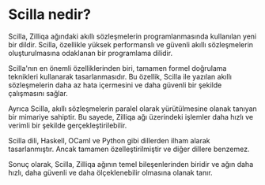 # Scilla nedir?

Scilla, Zilliqa ağındaki akıllı sözleşmelerin programlanmasında kullanılan yeni bir dildir. Scilla, özellikle yüksek performanslı ve güvenli akıllı sözleşmelerin oluşturulmasına odaklanan bir programlama dilidir.

Scilla'nın en önemli özelliklerinden biri, tamamen formel doğrulama teknikleri kullanarak tasarlanmasıdır. Bu özellik, Scilla ile yazılan akıllı sözleşmelerin daha az hata içermesini ve daha güvenli bir şekilde çalışmasını sağlar.

Ayrıca Scilla, akıllı sözleşmelerin paralel olarak yürütülmesine olanak tanıyan bir mimariye sahiptir. Bu sayede, Zilliqa ağı üzerindeki işlemler daha hızlı ve verimli bir şekilde gerçekleştirilebilir.

Scilla dili, Haskell, OCaml ve Python gibi dillerden ilham alarak tasarlanmıştır. Ancak tamamen özelleştirilmiştir ve diğer dillere benzemez.

Sonuç olarak, Scilla, Zilliqa ağının temel bileşenlerinden biridir ve ağın daha hızlı, daha güvenli ve daha ölçeklenebilir olmasına olanak tanır.

